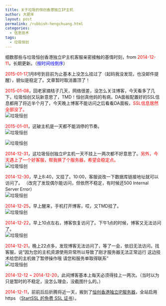 ```yaml
---
title: 关于垃圾的恒创香港独立IP主机
author: 大肥羊
layout: post
permalink: /rubbish-hengchuang.html
categories:
  - 信息技术
tags:
  - 垃圾恒创
---
```

细数那些与垃圾恒创香港独立IP主机客服亲密接触的基情时刻，from <span style = "color:red;">2014-12-11</span>，长期更新。（<span style = "color:blue;">按时间线倒序</span>）  


  
<span style = "color:red;">2015-01-17</span>,1月8号到目前为止基本上没怎么挂过了（起码我没发现，也没邮件提醒），貌似是稳定了。文章暂时取消置顶了！

<span style = "color:red;">2015-01-08</span>，回老家摘桔子几天，网络很差，没怎么关注博客，今天看多了几下，垃圾恒创又玩新意思了，TMD！恒创真他妈的有病，DA面板配置好的SSL信息都用了将近半个月了，今天晚上博客不能访问之后看看DA面板，<span style = "color:red;">SSL信息居然全部没了。</span>  
![ 垃圾恒创 ][1]

<span style = "color:red;">2015-01-01</span>，这破主机是一天都不能消停的节奏。  
![ 垃圾恒创 ][2]

![ 垃圾恒创 ][3]

<span style = "color:red;">2014-12-31</span>，这垃圾恒创独立IP主机一天不挂上一两次都不好意思了。<span style = "color:red;">另外，今天遇上了一个好客服，帮我换了个服务器，希望会稳定点。</span>  
![ 垃圾恒创 ][4]

<span style = "color:red;">2014-12-30</span>，早上8:40，又挂了。10:00，客服说改一下数据库链接地址就可以访问了。 （改完了发现偶尔能访问，但依然不稳定，有时候还500 Internal Server Error）  
![ 垃圾恒创 ][5]

<span style = "color:red;">2014-12-25</span>，早上醒来，手机打开博客，哎，又TMD挂了。  
![ 垃圾恒创 ][6]

<span style = "color:red;">2014-12-22</span>，早上10点左右，博客恢复访问了。下午1点的时候，博客又无法访问了。  
![ 垃圾恒创 ][7]

<span style = "color:red;">2014-12-21</span>，晚上22点多，发现博客无法访问了，等了一会，依旧无法访问，找客服，说“因为您的主机资源使用异常所以导致了刚才服务器无法正常运行 这边技术给您的主机做了暂停操作哦 请您和服务单取得联系”  
![ 垃圾恒创 ][8]

<span style = "color:red;">2014-12-12 ~ 2014-12-20</span>，此间博客基本上每天必须得挂上一两次。（当时以为只是暂时的不稳定，没怎么理会，没截图什么的。）

<span style = "color:red;">2014-12-11</span>，前前后后折腾将近一天，搬到了<a href="/out/hengchuang" target="_blank">恒创香港独立IP服务器</a>，全站启用 https （<a href="//cyhour.com/directadmin-install-startssl-free-ssl-certificates.html" target="_blank">StartSSL 的免费 SSL 证书</a>）。

 [1]: https://cyhour.com/wp-content/uploads/2015/01/hengchuang-20150108.jpg
 [2]: https://cyhour.com/wp-content/uploads/2015/01/hengchuang-20150101-Sorry.png
 [3]: https://cyhour.com/wp-content/uploads/2015/01/hengchuang-20150101.png
 [4]: https://cyhour.com/wp-content/uploads/2014/12/hengchuang-20141231.png
 [5]: https://cyhour.com/wp-content/uploads/2014/12/hengchuang-20141230.png
 [6]: https://cyhour.com/wp-content/uploads/2014/12/hengchuang-20141225.png
 [7]: https://cyhour.com/wp-content/uploads/2014/12/hengchuang-20141222.png
 [8]: https://cyhour.com/wp-content/uploads/2014/12/hengchuang-20141221.png